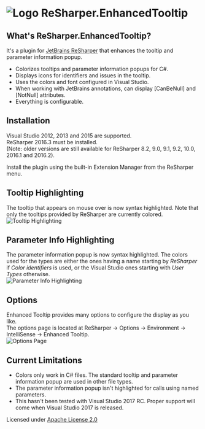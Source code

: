 ![Logo](https://raw.github.com/MrJul/ReSharper.EnhancedTooltip/master/Logo/Logo32.png "Logo") ReSharper.EnhancedTooltip
======

What's ReSharper.EnhancedTooltip?
--------------
It's a plugin for [JetBrains ReSharper](http://www.jetbrains.com/resharper/) that enhances the tooltip and parameter information popup.  

- Colorizes tooltips and parameter information popups for C#.
- Displays icons for identifiers and issues in the tooltip.
- Uses the colors and font configured in Visual Studio.
- When working with JetBrains annotations, can display [CanBeNull] and [NotNull] attributes.
- Everything is configurable.

Installation
------------
Visual Studio 2012, 2013 and 2015 are supported.  
ReSharper 2016.3 must be installed.  
(Note: older versions are still available for ReSharper 8.2, 9.0, 9.1, 9.2, 10.0, 2016.1 and 2016.2).

Install the plugin using the built-in Extension Manager from the ReSharper menu.  

Tooltip Highlighting
--------------------
The tooltip that appears on mouse over is now syntax highlighted. Note that only the tooltips provided by ReSharper are currently colored.  
![Tooltip Highlighting](https://raw.github.com/MrJul/ReSharper.EnhancedTooltip/master/Screenshots/Tooltip.png "Tooltip Highlighting")

Parameter Info Highlighting
---------------------------
The parameter information popup is now syntax highlighted.
The colors used for the types are either the ones having a name starting by _ReSharper_ if _Color identifiers_ is used, or the Visual Studio ones starting with _User Types_ otherwise.  
![Parameter Info Highlighting](https://raw.github.com/MrJul/ReSharper.EnhancedTooltip/master/Screenshots/ParameterInfo.png "Parameter Info Highlighting")

Options
-------
Enhanced Tooltip provides many options to configure the display as you like.  
The options page is located at ReSharper → Options → Environment → IntelliSense → Enhanced Tooltip.  
![Options Page](https://raw.github.com/MrJul/ReSharper.EnhancedTooltip/master/Screenshots/Options.png "Options Page")

Current Limitations
-----------
- Colors only work in C# files. The standard tooltip and parameter information popup are used in other file types.
- The parameter information popup isn't highlighted for calls using named parameters.
- This hasn't been tested with Visual Studio 2017 RC. Proper support will come when Visual Studio 2017 is released.

Licensed under [Apache License 2.0](http://www.apache.org/licenses/LICENSE-2.0)
